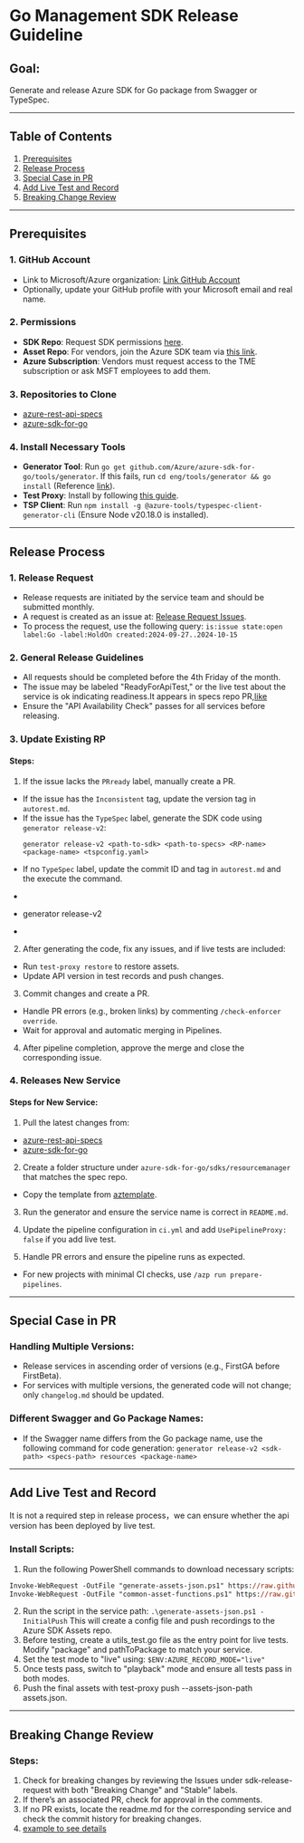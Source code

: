 # Go Management SDK Release Guideline

## Goal:
Generate and release Azure SDK for Go package from Swagger or TypeSpec.

---

## Table of Contents
1. [Prerequisites](#prerequisites)
2. [Release Process](#release-process)
4. [Special Case in PR](#special-case-in-pr)
5. [Add Live Test and Record](#add-live-test-and-record)
6. [Breaking Change Review](#breaking-change-review)

---

## Prerequisites

### 1. GitHub Account
- Link to Microsoft/Azure organization: [Link GitHub Account](https://dev.azure.com/azure-sdk/internal/_wiki/wikis/internal.wiki/111/Linking-Your-GitHub-Account)
- Optionally, update your GitHub profile with your Microsoft email and real name.

### 2. Permissions
- **SDK Repo**: Request SDK permissions [here](https://coreidentity.microsoft.com/manage/Entitlement/entitlement/azuresdkpart-heqj).
- **Asset Repo**: For vendors, join the Azure SDK team via [this link](https://github.com/orgs/Azure/teams/azure-sdk-write-vendors).
- **Azure Subscription**: Vendors must request access to the TME subscription or ask MSFT employees to add them.

### 3. Repositories to Clone
- [azure-rest-api-specs](https://github.com/Azure/azure-rest-api-specs)
- [azure-sdk-for-go](https://github.com/Azure/azure-sdk-for-go)

### 4. Install Necessary Tools
- **Generator Tool**: Run `go get github.com/Azure/azure-sdk-for-go/tools/generator`. If this fails, run `cd eng/tools/generator && go install` (Reference [link](https://github.com/Azure/azure-sdk-for-go/blob/72fe46870cff900262d54be73aa9a1eccfde12f2/documentation/code-generation.md#L46)).
- **Test Proxy**: Install by following [this guide](https://github.com/Azure/azure-sdk-tools/blob/main/tools/test-proxy/Azure.Sdk.Tools.TestProxy/README.md#installation).
- **TSP Client**: Run `npm install -g @azure-tools/typespec-client-generator-cli` (Ensure Node v20.18.0 is installed).

---

## Release Process

### 1. Release Request
- Release requests are initiated by the service team and should be submitted monthly.
- A request is created as an issue at: [Release Request Issues](https://github.com/Azure/sdk-release-request/issues).
- To process the request, use the following query: 
`is:issue state:open label:Go -label:HoldOn created:2024-09-27..2024-10-15`

### 2. General Release Guidelines
- All requests should be completed before the 4th Friday of the month.
- The issue may be labeled "ReadyForApiTest," or the live test about the service is ok indicating readiness.It appears in specs repo PR,[like](Azure/azure-rest-api-specs#33035)
- Ensure the "API Availability Check" passes for all services before releasing.

### 3. Update Existing RP

#### Steps:
1. If the issue lacks the `PRready` label, manually create a PR.
 - If the issue has the `Inconsistent` tag, update the version tag in `autorest.md`.
 - If the issue has the `TypeSpec` label, generate the SDK code using `generator release-v2`:
   ```
   generator release-v2 <path-to-sdk> <path-to-specs> <RP-name> <package-name> <tspconfig.yaml>
   ```
 - If no `TypeSpec` label, update the commit ID and tag in `autorest.md` and the execute the command.
 - ```
 - generator release-v2 <path-to-sdk> <path-to-specs>
 - ```

2. After generating the code, fix any issues, and if live tests are included:
 - Run `test-proxy restore` to restore assets.
 - Update API version in test records and push changes.

3. Commit changes and create a PR.
 - Handle PR errors (e.g., broken links) by commenting `/check-enforcer override`.
 - Wait for approval and automatic merging in Pipelines.

4. After pipeline completion, approve the merge and close the corresponding issue.

### 4. Releases New Service
#### Steps for New Service:
1. Pull the latest changes from:
 - [azure-rest-api-specs](https://github.com/Azure/azure-rest-api-specs)
 - [azure-sdk-for-go](https://github.com/Azure/azure-sdk-for-go)
 
2. Create a folder structure under `azure-sdk-for-go/sdks/resourcemanager` that matches the spec repo.
 - Copy the template from [aztemplate](https://github.com/Azure/azure-sdk-for-go/tree/main/sdk/template/aztemplate).

3. Run the generator and ensure the service name is correct in `README.md`.

4. Update the pipeline configuration in `ci.yml` and add `UsePipelineProxy: false` if you add live test.

5. Handle PR errors and ensure the pipeline runs as expected.
 - For new projects with minimal CI checks, use `/azp run prepare-pipelines`.

---


## Special Case in PR

### Handling Multiple Versions:
- Release services in ascending order of versions (e.g., FirstGA before FirstBeta).
- For services with multiple versions, the generated code will not change; only `changelog.md` should be updated.

### Different Swagger and Go Package Names:
- If the Swagger name differs from the Go package name, use the following command for code generation:
`generator release-v2 <sdk-path> <specs-path> resources <package-name>`

---

## Add Live Test and Record
It is not a required step in release process，we can ensure whether the api version has been deployed by live test.
### Install Scripts:
1. Run the following PowerShell commands to download necessary scripts:
 ```ps
 Invoke-WebRequest -OutFile "generate-assets-json.ps1" https://raw.githubusercontent.com/Azure/azure-sdk-tools/main/eng/common/testproxy/onboarding/generate-assets-json.ps1
 Invoke-WebRequest -OutFile "common-asset-functions.ps1" https://raw.githubusercontent.com/Azure/azure-sdk-tools/main/eng/common/testproxy/onboarding/common-asset-functions.ps1
```
2. Run the script in the service path:
`.\generate-assets-json.ps1 -InitialPush`
This will create a config file and push recordings to the Azure SDK Assets repo.
3. Before testing, create a utils_test.go file as the entry point for live tests. Modify "package" and pathToPackage to match your service.
4. Set the test mode to "live" using:
`$ENV:AZURE_RECORD_MODE="live"`
5. Once tests pass, switch to "playback" mode and ensure all tests pass in both modes.
6. Push the final assets with test-proxy push --assets-json-path assets.json.

---

## Breaking Change Review

### Steps:
1. Check for breaking changes by reviewing the Issues under sdk-release-request with both "Breaking Change" and "Stable" labels.
1. If there’s an associated PR, check for approval in the comments.
1. If no PR exists, locate the readme.md for the corresponding service and check the commit history for breaking changes.
1. [example to see details](https://github.com/Azure/azure-sdk-for-go/pull/23343)
